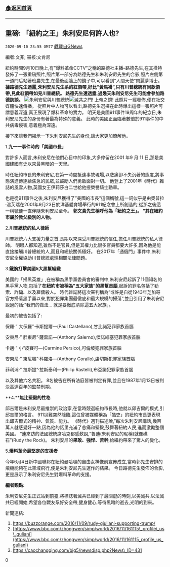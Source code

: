 ###  [:house:返回首頁](https://github.com/ourhimalayas/txt)
---

## 重磅: 「紐約之王」朱利安尼何許人也?
`2020-09-10 23:55 GM77` [轉載自GNews](https://gnews.org/zh-hant/347186/)

編者:文非; 審核:文肯尼

紐約時間9月10日晚上,有”爆料革命CCTV”之稱的路德社主播–路德先生,在其推特發佈了一張重磅照片,照片第一部分為路德先生和朱利安尼先生的合影,照片左側第一道門后站著班農先生,在最後面牆上的鏡子中,可以看到”人間天使”閆麗夢博士。 **據路德先生透露,朱利安尼先生系的紅領帶,好比”黃馬褂”,只有川普總統有同款領帶,見此紅領帶如見川普總統。 路德先生還透露,過幾天朱利安尼先生可能會參加路德訪談。**
![](https://s3.amazonaws.com/gnews-media-offload/wp-content/uploads/2020/09/10234721/%E6%88%AA%E5%B1%8F2020-09-11-%E4%B8%8A%E5%8D%8811.42.10.png)朱利安尼與川普總統![](https://s3.amazonaws.com/gnews-media-offload/wp-content/uploads/2020/09/10234930/%E6%88%AA%E5%B1%8F2020-09-11-%E4%B8%8A%E5%8D%8811.41.32-1.png)滅共之門! 上帝之鏡!
此照片一經發佈,便在社交媒體快速傳播。 從照片中人物可以看出,路德先生選擇在此時爆出這樣一張照片可謂意義深遠,真正展現了爆料革命的實力。 明天是美國911事件19周年的紀念日,朱利安尼先生的身份有著最為特殊的意義。 此時的美國正面臨著數倍於911事件的中共病毒侵害,意義極為深遠。

接下來讓我們揭示一下朱利安尼先生的身份,讓大家更加瞭解他。

1.**九一一事件時的「美國市長」**

對許多人而言,朱利安尼在他們心目中的印象,大多停留在2001 年9 月 11 日,那是美國建國有史以來最黑暗的一天里。

時任紐約市長的朱利安尼,在第一時間抵達事故現場,以悲痛卻不失沉著的態度,將事態演進傳達給焦急的民眾,並鼓勵人們勇敢面對一切。 他登上了2001年《時代》雜誌的風雲人物,英國女王伊莉莎白二世給他授榮譽騎士勳章。

也是從911事件之後,朱利安尼獲得了”美國的市長”這個稱號,這一詞似乎是由奧普拉·溫芙瑞在2001年9月23日於洋基體育場舉行的911紀念會上所創造的,從那之後這一稱號便一直伴隨朱利安尼至今。 **郭文貴先生稱呼他為「紐約之王」。 “其在紐約市屬於教父級別的人物。**

2.**川普總統的私人律師**

川普總統六大支援力量之首,長期以來深受川普總統的信任,擔任川普總統的私人律師。 明眼人都知道,雖然不是官員,但是其權力比很多官員都要大許多,因為他是能直接接觸川普總統的人,而且和總統關係極好。 在2017年「通俄門」事件中,朱利安尼全權協助川普總統處理相關法律問題。

3.**鐵腕打擊美國5大黑幫組織**

美國的「掃黑英雄」,在被稱為黑手黨委員會的審判中,朱利安尼起訴了11個知名的黑手黨人物,包括了**在紐約市被稱為”五大家族”的黑幫首腦**,起訴的罪名包括了勒索、詐騙、以及雇傭殺人。 時代雜誌將這次審判稱為”或許是自從1943年芝加哥官方掃蕩黑手黨以來,對於犯罪集團最徹底和最大規模的掃蕩”,並且引用了朱利安尼說過的話:”我們的做法… 就是要徹底清除這五大家族」。

最初的被告包括了:

保羅·” 大保羅”·卡斯提爾—(Paul Castellano),甘比諾犯罪家族首腦

安東尼·” 胖東尼”·薩雷諾—(Anthony Salerno),傑諾維塞犯罪家族首腦

卡邁·” 小”皮賽可—(Carmine Persico),可倫坡犯罪家族首腦

安東尼·” 東尼鴨”·科羅洛—(Anthony Corallo),盧切斯犯罪家族首腦

菲利浦·” 拉斯提”·拉斯泰利—(Philip Rastelli),布亞諾犯罪家族首腦

以及其他六名共犯。 8名被告在所有法庭皆被判定有罪,並且在1987年1月13日被判決高達百年的監禁刑期。

**4.****無比堅毅的性格**

邱吉爾是朱利安尼最推崇的政治家,在當時競選紐約市長時,他就以邱吉爾的模式,引邱吉爾的格言。 911災難突然降臨,這位曾被媒體稱為「酷吏」的紐約市長更表現出邱吉爾式的精神、氣質、能力。 《時代》週刊描述說,”每次朱利安尼講話,幾百萬人就感覺好一點,因為他的話里充滿了悲痛和堅毅,鼓舞著紐約人民,進而激勵整個美國。 “連來訪的法國總統席哈克都感歎說,”魯迪(朱利安尼的昵稱)就像礁石”(Rudy the Rock)。 朱利安尼的**果敢、強悍、苦幹**,給紐約帶來了驚人的變化。

5.**爆料革命最堅定的支援者**

今年6月4日新中國聯邦在紐約曼哈頓的自由女神像前宣佈成立,當時郭先生安排的飛機能夠在此空域飛行,便是朱利安尼先生運作的結果。 今日路德先生發佈的合影,更是展示了朱利安尼先生對爆料革命的支援。

**編者觀點:**

朱利安尼先生正式站到前臺,將標誌著滅共已經到了最關鍵的時刻,以美滅共,以法滅共已經開始,希望各位戰友系好安全帶,健身健心,等待黑暗的逝去,光明的到來。

新聞連結:

1. https://buzzorange.com/2016/11/09/rudy-giuliani-supporting-trump/
2. [https://www.bbc.com/zhongwen/simp/world/2016/11/161115\_profile\_us\_guliani](https://www.bbc.com/zhongwen/simp/world/2016/11/161115_profile_us_guliani)
3. https://caochangqing.com/big5/newsdisp.php?News\_ID=431


0
